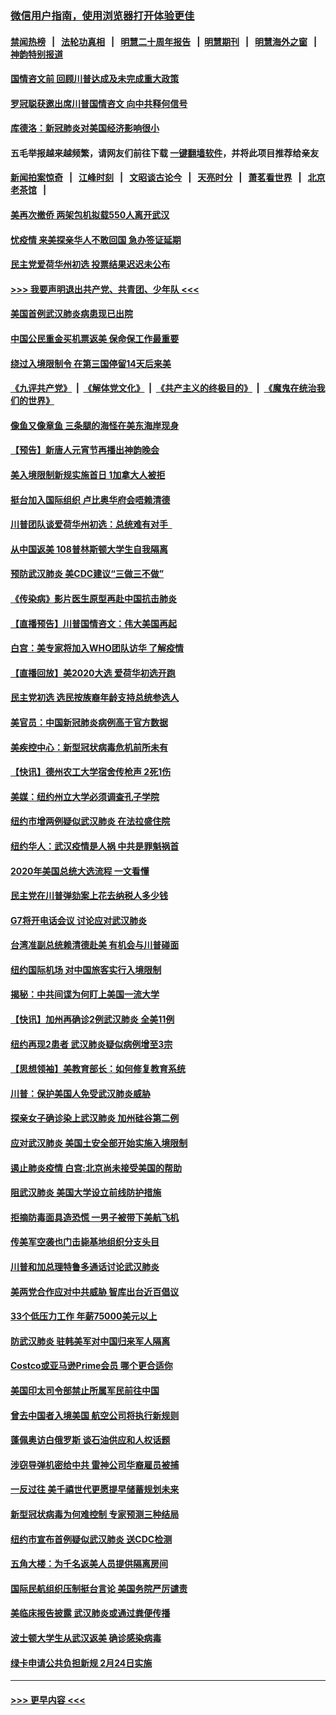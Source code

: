 ### [微信用户指南，使用浏览器打开体验更佳](https://github.com/gfw-breaker/banned-news1/blob/master/indexes/wechat-guide.md?t=0)
#### [禁闻热榜](热点新闻.md?t=0)  &nbsp;&nbsp;|&nbsp;&nbsp; [法轮功真相](https://github.com/gfw-breaker/truth/blob/master/README.md?t=0) &nbsp;&nbsp;|&nbsp;&nbsp; [明慧二十周年报告](https://github.com/gfw-breaker/mh-reports/blob/master/README.md?t=0) &nbsp;&nbsp;|&nbsp;&nbsp;[明慧期刊](https://github.com/gfw-breaker/mh-qikan) &nbsp;&nbsp;|&nbsp;&nbsp; [明慧海外之窗](https://github.com/gfw-breaker/mh-news/blob/master/README.md?t=0) &nbsp;&nbsp;|&nbsp;&nbsp; [神韵特别报道](https://github.com/gfw-breaker/mh-news/blob/master/shenyun.md?t=0)
#### [国情咨文前 回顾川普达成及未完成重大政策](../pages/nsc412/n11844581.md?t=02050411) 
#### [罗冠聪获邀出席川普国情咨文 向中共释何信号](../pages/nsc412/n11844355.md?t=02050411) 
#### [库德洛：新冠肺炎对美国经济影响很小](../pages/nsc412/n11844418.md?t=02050411) 
#### 五毛举报越来越频繁，请网友们前往下载 [一键翻墙软件](https://github.com/gfw-breaker/ssr-accounts)，并将此项目推荐给亲友
#### [新闻拍案惊奇](https://github.com/gfw-breaker/banned-news1/blob/master/pages/link4.md) &nbsp;&nbsp;|&nbsp;&nbsp; [江峰时刻](https://github.com/gfw-breaker/banned-news1/blob/master/pages/link4.md) &nbsp;&nbsp;|&nbsp;&nbsp; [文昭谈古论今](https://github.com/gfw-breaker/banned-news1/blob/master/pages/link4.md) &nbsp;&nbsp;|&nbsp;&nbsp; [天亮时分](https://github.com/gfw-breaker/banned-news1/blob/master/pages/link4.md) &nbsp;&nbsp;|&nbsp;&nbsp; [萧茗看世界](https://github.com/gfw-breaker/banned-news1/blob/master/pages/link4.md) &nbsp;&nbsp;|&nbsp;&nbsp; [北京老茶馆](https://github.com/gfw-breaker/banned-news1/blob/master/pages/link4.md) &nbsp;&nbsp;|&nbsp;&nbsp; 
#### [美再次撤侨 两架包机拟载550人离开武汉](../pages/nsc412/n11844407.md?t=02050411) 
#### [忧疫情 来美探亲华人不敢回国 急办签证延期](../pages/nsc412/n11843344.md?t=02050411) 
#### [民主党爱荷华州初选 投票结果迟迟未公布](../pages/nsc412/n11844207.md?t=02050411) 
#### [>>> 我要声明退出共产党、共青团、少年队 <<<](https://github.com/begood0513/goodnews/blob/master/quit/letter.md) 
#### [美国首例武汉肺炎病患现已出院](../pages/nsc412/n11842740.md?t=02050411) 
#### [中国公民重金买机票返美 保命保工作最重要](../pages/nsc412/n11843282.md?t=02050411) 
#### [绕过入境限制令  在第三国停留14天后来美](../pages/nsc412/n11843341.md?t=02050411) 
#### [《九评共产党》](https://github.com/begood0513/9ping.md/blob/master/README.md) &nbsp;|&nbsp; [《解体党文化》](../../../../jtdwh.md/blob/master/README.md)  &nbsp;|&nbsp; [《共产主义的终极目的》](../../../../gczydzjmd.md/blob/master/README.md) &nbsp;|&nbsp; [《魔鬼在统治我们的世界》](../../../../mgztzwmdsj.md/blob/master/README.md) 
#### [像鱼又像章鱼 三条腿的海怪在美东海岸现身](../pages/nsc412/n11843092.md?t=02050411) 
#### [【预告】新唐人元宵节再播出神韵晚会](../pages/nsc412/n11843192.md?t=02050411) 
#### [美入境限制新规实施首日 1加拿大人被拒](../pages/nsc412/n11843058.md?t=02050411) 
#### [挺台加入国际组织 卢比奥华府会唔赖清德](../pages/nsc412/n11843023.md?t=02050411) 
#### [川普团队谈爱荷华州初选：总统难有对手  ](../pages/nsc412/n11842867.md?t=02050411) 
#### [从中国返美 108普林斯顿大学生自我隔离](../pages/nsc412/n11842714.md?t=02050411) 
#### [预防武汉肺炎 美CDC建议“三做三不做”](../pages/nsc412/n11842700.md?t=02050411) 
#### [《传染病》影片医生原型再赴中国抗击肺炎](../pages/nsc412/n11842626.md?t=02050411) 
#### [【直播预告】川普国情咨文：伟大美国再起](../pages/nsc412/n11842079.md?t=02050411) 
#### [白宫：美专家将加入WHO团队访华 了解疫情](../pages/nsc412/n11842198.md?t=02050411) 
#### [【直播回放】美2020大选 爱荷华初选开跑](../pages/nsc412/n11841820.md?t=02050411) 
#### [民主党初选 选民按族裔年龄支持总统参选人](../pages/nsc412/n11842239.md?t=02050411) 
#### [美官员：中国新冠肺炎病例高于官方数据](../pages/nsc412/n11842452.md?t=02050411) 
#### [美疾控中心：新型冠状病毒危机前所未有](../pages/nsc412/n11842406.md?t=02050411) 
#### [【快讯】德州农工大学宿舍传枪声 2死1伤](../pages/nsc412/n11842279.md?t=02050411) 
#### [美媒：纽约州立大学必须调查孔子学院](../pages/nsc412/n11840637.md?t=02050411) 
#### [纽约市增两例疑似武汉肺炎 在法拉盛住院](../pages/nsc412/n11840625.md?t=02050411) 
#### [纽约华人：武汉疫情是人祸 中共是罪魁祸首](../pages/nsc412/n11840631.md?t=02050411) 
#### [2020年美国总统大选流程 一文看懂](../pages/nsc412/n11842056.md?t=02050411) 
#### [民主党在川普弹劾案上花去纳税人多少钱](../pages/nsc412/n11841941.md?t=02050411) 
#### [G7将开电话会议 讨论应对武汉肺炎](../pages/nsc412/n11841658.md?t=02050411) 
#### [台湾准副总统赖清德赴美 有机会与川普碰面](../pages/nsc412/n11841332.md?t=02050411) 
#### [纽约国际机场  对中国旅客实行入境限制](../pages/nsc412/n11840619.md?t=02050411) 
#### [揭秘：中共间谍为何盯上美国一流大学](../pages/nsc412/n11840270.md?t=02050411) 
#### [【快讯】加州再确诊2例武汉肺炎 全美11例](../pages/nsc412/n11840339.md?t=02050411) 
#### [纽约再现2患者 武汉肺炎疑似病例增至3宗](../pages/nsc412/n11840010.md?t=02050411) 
#### [【思想领袖】美教育部长：如何修复教育系统](../pages/nsc412/n11690865.md?t=02050411) 
#### [川普：保护美国人免受武汉肺炎威胁](../pages/nsc412/n11839718.md?t=02050411) 
#### [探亲女子确诊染上武汉肺炎 加州硅谷第二例](../pages/nsc412/n11839784.md?t=02050411) 
#### [应对武汉肺炎 美国土安全部开始实施入境限制](../pages/nsc412/n11839729.md?t=02050411) 
#### [遏止肺炎疫情 白宫:北京尚未接受美国的帮助](../pages/nsc412/n11839660.md?t=02050411) 
#### [阻武汉肺炎 美国大学设立前线防护措施](../pages/nsc412/n11839479.md?t=02050411) 
#### [拒摘防毒面具造恐慌 一男子被带下美航飞机](../pages/nsc412/n11839455.md?t=02050411) 
#### [传美军空袭也门击毙基地组织分支头目](../pages/nsc412/n11839210.md?t=02050411) 
#### [川普和加总理特鲁多通话讨论武汉肺炎](../pages/nsc412/n11839128.md?t=02050411) 
#### [美两党合作应对中共威胁 智库出台近百倡议](../pages/nsc412/n11838437.md?t=02050411) 
#### [33个低压力工作 年薪75000美元以上](../pages/nsc412/n11834441.md?t=02050411) 
#### [防武汉肺炎 驻韩美军对中国归来军人隔离](../pages/nsc412/n11838970.md?t=02050411) 
#### [Costco或亚马逊Prime会员 哪个更合适你](../pages/nsc412/n11834459.md?t=02050411) 
#### [美国印太司令部禁止所属军民前往中国](../pages/nsc412/n11838418.md?t=02050411) 
#### [曾去中国者入境美国 航空公司将执行新规则](../pages/nsc412/n11838375.md?t=02050411) 
#### [蓬佩奥访白俄罗斯 谈石油供应和人权话题](../pages/nsc412/n11838242.md?t=02050411) 
#### [涉窃导弹机密给中共 雷神公司华裔雇员被捕](../pages/nsc412/n11838129.md?t=02050411) 
#### [一反过往 美千禧世代更愿提早储蓄规划未来](../pages/nsc412/n11837601.md?t=02050411) 
#### [新型冠状病毒为何难控制 专家预测三种结局](../pages/nsc412/n11838002.md?t=02050411) 
#### [纽约市宣布首例疑似武汉肺炎 送CDC检测](../pages/nsc412/n11837852.md?t=02050411) 
#### [五角大楼：为千名返美人员提供隔离房间](../pages/nsc412/n11837831.md?t=02050411) 
#### [国际民航组织压制挺台言论 美国务院严厉谴责](../pages/nsc412/n11837791.md?t=02050411) 
#### [美临床报告披露 武汉肺炎或通过粪便传播](../pages/nsc412/n11837626.md?t=02050411) 
#### [波士顿大学生从武汉返美 确诊感染病毒](../pages/nsc412/n11837580.md?t=02050411) 
#### [绿卡申请公共负担新规 2月24日实施](../pages/nsc412/n11836634.md?t=02050411) 

----
#### [ >>> 更早内容 <<< ](../indexes/nsc412-earlier.md)
